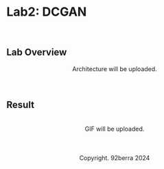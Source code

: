 # Lab2: DCGAN

<br/>

## Lab Overview

<div align='center'>
    Architecture will be uploaded.
</div>

<br/>
<br/>

## Result

<br/>

<div align='center'>
    GIF will be uploaded.
</div>

<br/>
<br/>
<br/>

<div align='center'>
    Copyright. 92berra 2024
</div>

